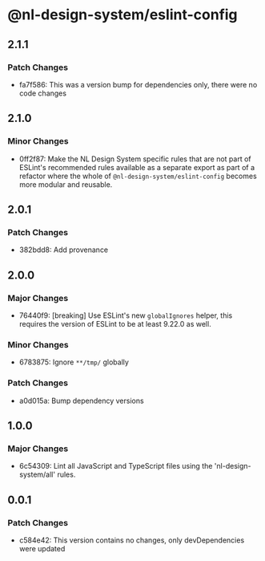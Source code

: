 # @nl-design-system/eslint-config

## 2.1.1

### Patch Changes

- fa7f586: This was a version bump for dependencies only, there were no code changes

## 2.1.0

### Minor Changes

- 0ff2f87: Make the NL Design System specific rules that are not part of ESLint's recommended rules available as a separate export
  as part of a refactor where the whole of `@nl-design-system/eslint-config` becomes more modular and reusable.

## 2.0.1

### Patch Changes

- 382bdd8: Add provenance

## 2.0.0

### Major Changes

- 76440f9: [breaking] Use ESLint's new `globalIgnores` helper, this requires the version of ESLint to be at least 9.22.0 as well.

### Minor Changes

- 6783875: Ignore `**/tmp/` globally

### Patch Changes

- a0d015a: Bump dependency versions

## 1.0.0

### Major Changes

- 6c54309: Lint all JavaScript and TypeScript files using the 'nl-design-system/all' rules.

## 0.0.1

### Patch Changes

- c584e42: This version contains no changes, only devDependencies were updated
